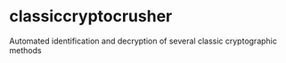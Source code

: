 # classiccryptocrusher
Automated identification and decryption of several classic cryptographic methods
